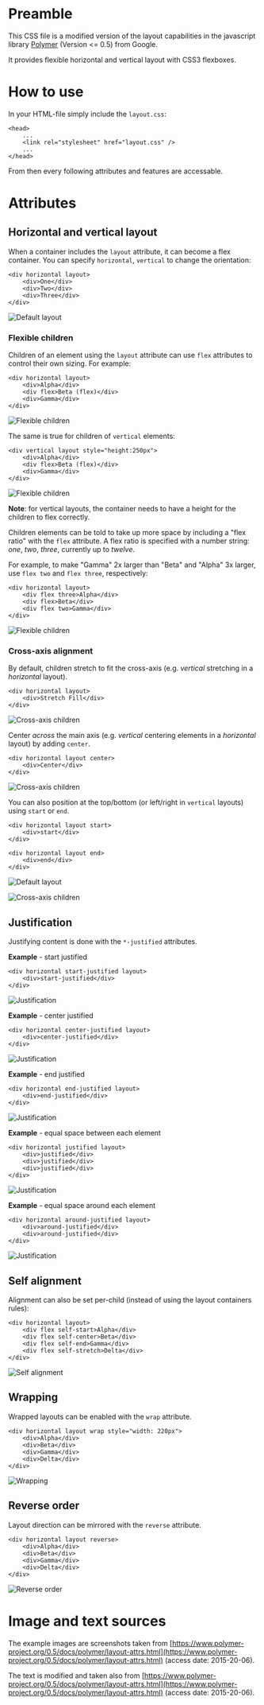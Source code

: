 # Preamble

This CSS file is a modified version of the layout capabilities in the javascript library [Polymer](https://www.polymer-project.org) (Version <= 0.5) from Google.

It provides flexible horizontal and vertical layout with CSS3 flexboxes.

# How to use

In your HTML-file simply include the `layout.css`:

    <head>
        ...
        <link rel="stylesheet" href="layout.css" />
        ...
    </head>

From then every following attributes and features are accessable.

# Attributes

## Horizontal and vertical layout

When a container includes the `layout` attribute, it can become a flex container.
You can specify `horizontal`, `vertical` to change the orientation:

    <div horizontal layout>
        <div>One</div>
        <div>Two</div>
        <div>Three</div>
    </div>

![Default layout](screenshots/default.png)

### Flexible children

Children of an element using the `layout` attribute can use `flex` attributes to control their own sizing. For example:

    <div horizontal layout>
        <div>Alpha</div>
        <div flex>Beta (flex)</div>
        <div>Gamma</div>
    </div>

![Flexible children](screenshots/flexible_children_horizontal.png)

The same is true for children of `vertical` elements:

    <div vertical layout style="height:250px">
        <div>Alpha</div>
        <div flex>Beta (flex)</div>
        <div>Gamma</div>
    </div>

![Flexible children](screenshots/flexible_children_vertical.png)

**Note**: for vertical layouts, the container needs to have a height for the children to flex correctly.

Children elements can be told to take up more space by including a "flex ratio" with the `flex` attribute. A flex ratio is specified with a number string: _one_, _two_, _three_, currently up to _twelve_.

For example, to make "Gamma" 2x larger than "Beta" and "Alpha" 3x larger, use `flex two` and `flex three`, respectively:

    <div horizontal layout>
        <div flex three>Alpha</div>
        <div flex>Beta</div>
        <div flex two>Gamma</div>
    </div>

![Flexible children](screenshots/flexible_children_ratio.png)

### Cross-axis alignment

By default, children stretch to fit the cross-axis (e.g. _vertical_ stretching in a _horizontal_ layout).

    <div horizontal layout>
        <div>Stretch Fill</div>
    </div>

![Cross-axis children](screenshots/cross_axis_alignment_default.png)

Center _across_ the main axis (e.g. _vertical_ centering elements in a _horizontal_ layout)
by adding `center`.

    <div horizontal layout center>
        <div>Center</div>
    </div>

![Cross-axis children](screenshots/cross_axis_alignment_center.png)

You can also position at the top/bottom (or left/right in `vertical` layouts) using `start` or `end`.

    <div horizontal layout start>
        <div>start</div>
    </div>
    
    <div horizontal layout end>
        <div>end</div>
    </div>

![Default layout](screenshots/cross_axis_alignment_start.png)

![Cross-axis children](screenshots/cross_axis_alignment_end.png)

## Justification

Justifying content is done with the `*-justified` attributes.

**Example** - start justified

    <div horizontal start-justified layout>
        <div>start-justified</div>
    </div>

![Justification](screenshots/justification_start.png)

**Example** - center justified

    <div horizontal center-justified layout>
        <div>center-justified</div>
    </div>

![Justification](screenshots/justification_center.png)

**Example** - end justified

    <div horizontal end-justified layout>
        <div>end-justified</div>
    </div>

![Justification](screenshots/justification_justified.png)

**Example** - equal space between each element

    <div horizontal justified layout>
        <div>justified</div>
        <div>justified</div>
        <div>justified</div>
    </div>

![Justification](screenshots/justification_justified.png)

**Example** - equal space around each element

    <div horizontal around-justified layout>
        <div>around-justified</div>
        <div>around-justified</div>
    </div>

![Justification](screenshots/justification_around_justified.png)

## Self alignment

Alignment can also be set per-child (instead of using the layout containers rules):

    <div horizontal layout>
        <div flex self-start>Alpha</div>
        <div flex self-center>Beta</div>
        <div flex self-end>Gamma</div>
        <div flex self-stretch>Delta</div>
    </div>

![Self alignment](screenshots/self_alignment.png)

## Wrapping

Wrapped layouts can be enabled with the `wrap` attribute.

    <div horizontal layout wrap style="width: 220px">
        <div>Alpha</div>
        <div>Beta</div>
        <div>Gamma</div>
        <div>Delta</div>
    </div>

![Wrapping](screenshots/wrapping.png)

## Reverse order

Layout direction can be mirrored with the `reverse` attribute.

    <div horizontal layout reverse>
        <div>Alpha</div>
        <div>Beta</div>
        <div>Gamma</div>
        <div>Delta</div>
    </div>

![Reverse order](screenshots/reverse.png)

# Image and text sources

The example images are screenshots taken from [https://www.polymer-project.org/0.5/docs/polymer/layout-attrs.html](https://www.polymer-project.org/0.5/docs/polymer/layout-attrs.html) (access date: 2015-20-06).

The text is modified and taken also from [https://www.polymer-project.org/0.5/docs/polymer/layout-attrs.html](https://www.polymer-project.org/0.5/docs/polymer/layout-attrs.html) (access date: 2015-20-06).
